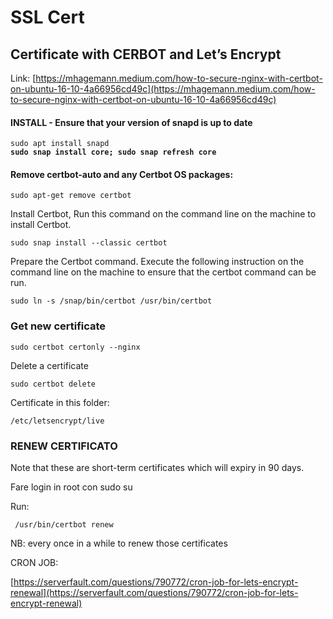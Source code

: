# SSL Cert

## Certificate with CERBOT and Let’s Encrypt&#x20;

Link: [https://mhagemann.medium.com/how-to-secure-nginx-with-certbot-on-ubuntu-16-10-4a66956cd49c](https://mhagemann.medium.com/how-to-secure-nginx-with-certbot-on-ubuntu-16-10-4a66956cd49c) &#x20;

#### INSTALL - Ensure that your version of snapd is up to date&#x20;

<pre><code>sudo apt install snapd
<strong>sudo snap install core; sudo snap refresh core
</strong></code></pre>

#### Remove certbot-auto and any Certbot OS packages:&#x20;

```
sudo apt-get remove certbot 
```

Install Certbot, Run this command on the command line on the machine to install Certbot.&#x20;

```
sudo snap install --classic certbot 
```

Prepare the Certbot command. Execute the following instruction on the command line on the machine to ensure that the certbot command can be run.&#x20;

```
sudo ln -s /snap/bin/certbot /usr/bin/certbot 
```

&#x20;

### Get new certificate&#x20;

```
sudo certbot certonly --nginx 
```

Delete a certificate

```
sudo certbot delete
```

Certificate in this folder:&#x20;

```
/etc/letsencrypt/live
```

### RENEW CERTIFICATO&#x20;

Note that these are short-term certificates which will expiry in 90 days.&#x20;

Fare login in root con sudo su&#x20;

Run:&#x20;

```
 /usr/bin/certbot renew
```



NB: every once in a while to renew those certificates &#x20;

CRON JOB:&#x20;

[https://serverfault.com/questions/790772/cron-job-for-lets-encrypt-renewal](https://serverfault.com/questions/790772/cron-job-for-lets-encrypt-renewal) &#x20;
